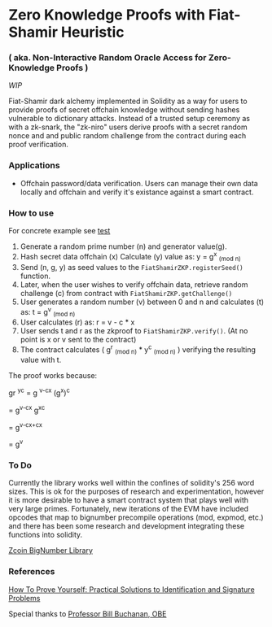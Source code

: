 # Zero Knowledge Proofs with Fiat-Shamir Heuristic 
### ( aka. Non-Interactive Random Oracle Access for Zero-Knowledge Proofs )

*WIP*

Fiat-Shamir dark alchemy implemented in Solidity as a way for users to provide proofs of secret offchain knowledge without sending hashes vulnerable to dictionary attacks. Instead of a trusted setup ceremony as with a zk-snark, the "zk-niro" users derive proofs with a secret random nonce and and public random challenge from the contract during each proof verification.

### Applications
* Offchain password/data verification. Users can manage their own data locally and offchain and verify it's existance against a smart contract.

### How to use
For concrete example see [test](https://github.com/jlogelin/crypto/blob/master/test/testFiatShamir.js)

1. Generate a random prime number (n) and generator value(g).
2. Hash secret data offchain (x) Calculate (y) value as: y = g<sup>x</sup> <sub>(mod n)</sub>
3. Send (n, g, y) as seed values to the `FiatShamirZKP.registerSeed()` function.
4. Later, when the user wishes to verify offchain data, retrieve random challenge (c) from contract with `FiatShamirZKP.getChallenge()`
5. User generates a random number (v) between 0 and n and calculates (t) as: t = g<sup>v</sup> <sub>(mod n)</sub>
6. User calculates (r) as: r = v - c * x
7. User sends t and r as the zkproof to `FiatShamirZKP.verify()`. (At no point is x or v sent to the contract)
8. The contract calculates ( g<sup>r</sup> <sub>(mod n)</sub> * y<sup>c</sup> <sub>(mod n)</sub> ) verifying the resulting value with t.

The proof works because:

gr <sup>yc</sup> = g <sup>v-cx</sup> (g<sup>x</sup>)<sup>c</sup>

= g<sup>v-cx</sup> g<sup>xc</sup>

= g<sup>v-cx+cx</sup>

= g<sup>v</sup>

### To Do

Currently the library works well within the confines of solidity's 256 word sizes. This is ok for the purposes of research and experimentation, however it is more desirable to have a smart contract system that plays well with very large primes. Fortunately, new iterations of the EVM have included opcodes that map to bignumber precompile operations (mod, expmod, etc.) and there has been some research and development integrating these functions into solidity.

[Zcoin BigNumber Library](https://github.com/zcoinofficial/solidity-BigNumber)

### References
[How To Prove Yourself: Practical Solutions to Identification and Signature Problems ](https://link.springer.com/content/pdf/10.1007/3-540-47721-7_12.pdf)

Special thanks to [Professor Bill Buchanan, OBE](https://www.youtube.com/watch?v=n2WUJyk9cHA)
